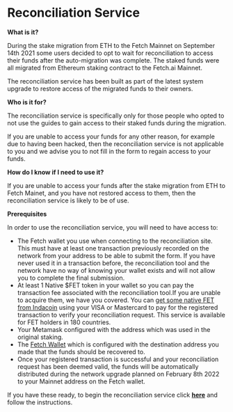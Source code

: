 # Reconciliation Service

**What is it?**

During the stake migration from ETH to the Fetch Mainnet on September 14th 2021 some users decided to opt to wait for reconciliation  to access their funds after the auto-migration was complete. The staked funds were all migrated from Ethereum staking contract to the Fetch.ai Mainnet.

The reconciliation service has been built as part of the latest system upgrade to restore access of the migrated funds to their owners.

**Who is it for?**

The reconciliation service is specifically only for those people who opted to not use the guides to gain access to their staked funds during the migration. 

If you are unable to  access your funds for any other reason, for example due to having been hacked, then the reconciliation service is not applicable to you and we advise you to not fill in the form to regain access to your funds.  

**How do I know if I need to use it?**

If you are unable to access your funds after the stake migration from ETH to Fetch Mainet, and you have not restored access to them, then the reconciliation service is likely to be of use.

**Prerequisites**

In order to use the reconciliation service, you will need to have access to:

* The Fetch wallet you use when connecting to the reconciliation site. This must have at least one transaction previously recorded on the network from your address to be able to submit the form. If you have never used it in a transaction before, the reconciliation tool and the network have no way of knowing your wallet exists and will not allow you to complete the final submission.
* At least 1 Native $FET token in your wallet so you can pay the transaction fee associated with the reconciliation tool.If you are unable to acquire them, we have you covered. You can [get some native FET from Indacoin](https://indacoin.io/buy-fetch.ai-with-card) using your VISA or Mastercard to pay for the registered transaction to verify your reconciliation request. This service is available for FET holders in 180 countries. 
* Your Metamask configured with the address which was used in the original staking.
* The [Fetch Wallet](https://chrome.google.com/webstore/detail/fetchai-network-wallet/ellkdbaphhldpeajbepobaecooaoafpg) which is configured with the destination address you made that the funds should be recovered to. 
* Once your registered transaction is successful and your reconciliation request has been deemed valid, the funds will be automatically distributed during the network upgrade planned on February 8th 2022 to your Mainnet address on the Fetch wallet. 


If you have these ready, to begin the reconciliation service click **[here](https://browse-fetchhub.fetch.ai/reconciliation)** and follow the instructions.
